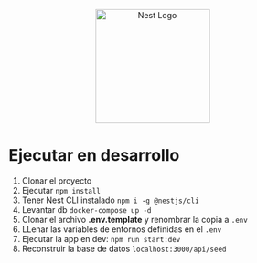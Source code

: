 <p align="center">
  <a href="http://nestjs.com/" target="blank"><img src="https://nestjs.com/img/logo-small.svg" width="200" alt="Nest Logo" /></a>
</p>

# Ejecutar en desarrollo
1. Clonar el proyecto
2. Ejecutar ```npm install```
3. Tener Nest CLI instalado ```npm i -g @nestjs/cli```
4. Levantar db ```docker-compose up -d```
5. Clonar el archivo __.env.template__ y renombrar la copia a ```.env```
6. LLenar las variables de entornos definidas en el ```.env```
7. Ejecutar la app en dev: ```npm run start:dev```
8. Reconstruir la base de datos ```localhost:3000/api/seed```